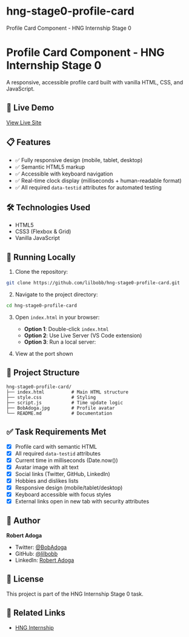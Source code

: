 # hng-stage0-profile-card
Profile Card Component - HNG Internship Stage 0

# Profile Card Component - HNG Internship Stage 0

A responsive, accessible profile card built with vanilla HTML, CSS, and JavaScript.

## 🔗 Live Demo
[View Live Site](https://myprofilecardd.netlify.app/)

## 📋 Features
- ✅ Fully responsive design (mobile, tablet, desktop)
- ✅ Semantic HTML5 markup
- ✅ Accessible with keyboard navigation
- ✅ Real-time clock display (milliseconds + human-readable format)
- ✅ All required `data-testid` attributes for automated testing

## 🛠️ Technologies Used
- HTML5
- CSS3 (Flexbox & Grid)
- Vanilla JavaScript

## 🚀 Running Locally

1. Clone the repository:
```bash
git clone https://github.com/lilbobb/hng-stage0-profile-card.git
```

2. Navigate to the project directory:
```bash
cd hng-stage0-profile-card
```

3. Open `index.html` in your browser:
   - **Option 1**: Double-click `index.html`
   - **Option 2**: Use Live Server (VS Code extension)
   - **Option 3**: Run a local server:

4. View at the port shown

## 📁 Project Structure
```
hng-stage0-profile-card/
├── index.html          # Main HTML structure
├── style.css           # Styling
├── script.js           # Time update logic
├── BobAdoga.jpg        # Profile avatar
└── README.md           # Documentation
```

## ✅ Task Requirements Met
- [x] Profile card with semantic HTML
- [x] All required `data-testid` attributes
- [x] Current time in milliseconds (Date.now())
- [x] Avatar image with alt text
- [x] Social links (Twitter, GitHub, LinkedIn)
- [x] Hobbies and dislikes lists
- [x] Responsive design (mobile/tablet/desktop)
- [x] Keyboard accessible with focus styles
- [x] External links open in new tab with security attributes

## 👤 Author
**Robert Adoga**
- Twitter: [@BobAdoga](https://twitter.com/BobAdoga)
- GitHub: [@lilbobb](https://github.com/lilbobb)
- LinkedIn: [Robert Adoga](https://linkedin.com/in/RobertAdoga)

## 📝 License
This project is part of the HNG Internship Stage 0 task.

## 🔗 Related Links
- [HNG Internship](https://hng.tech/internship)
